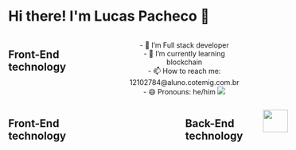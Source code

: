 <h1>Hi there! I'm Lucas Pacheco 👋</h1>

<div style="display: flex; justify-content:space-between;">
  <h2>Front-End technology</h2>
  <figure style="text-align:center; flex:1;">
    - 🔭 I’m Full stack developer</br>
- 🌱 I’m currently learning blockchain</br>
- 📫 How to reach me: 12102784@aluno.cotemig.com.br</br>
- 😄 Pronouns: he/him
      <img height="180em" src="https://github-readme-stats.vercel.app/api?username=C4mps41205&show_icons=true&theme=dracula&include_all_commits=true&count_private=true"/>
</figure>
 </div>


<div style="display: flex; justify-content:space-between;">
  <h2>Front-End technology</h2>
  <figure style="text-align:center; flex:1;">
    <img alt="HTML" height="40" width="40" src="https://raw.githubusercontent.com/devicons/devicon/master/icons/html5/html5-original.svg">
  </figure>
  <figure style="text-align:center; flex:1;">
    <img alt="CSS" height="40" width="40" src="https://raw.githubusercontent.com/devicons/devicon/master/icons/css3/css3-original.svg">
  </figure>
  <figure style="text-align:center; flex:1;">
     <img alt="Js" height="40" width="40" src="https://raw.githubusercontent.com/devicons/devicon/master/icons/javascript/javascript-plain.svg">
  </figure></br>
  
  <h2>Back-End technology</h2>
  <figure style="text-align:center; flex:1;">
     <img height="45" width="50" src="https://cdn.jsdelivr.net/gh/devicons/devicon/icons/php/php-original.svg" />  
  </figure>
  <figure style="text-align:center; flex:1;">
     <img alt="Csharp" height="40" width="40" src="https://raw.githubusercontent.com/devicons/devicon/master/icons/csharp/csharp-original.svg">
  </figure>
</div>
  
        
  

   
   
